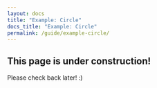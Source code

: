 ```yaml
---
layout: docs
title: "Example: Circle"
docs_title: "Example: Circle"
permalink: /guide/example-circle/
---
```


## This page is under construction!

Please check back later! :)
